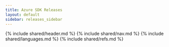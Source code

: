 ```yaml
---
title: Azure SDK Releases
layout: default
sidebar: releases_sidebar
---
```

{% include shared/header.md %}
{% include shared/nav.md %}
{% include shared/languages.md %}
{% include shared/refs.md %}